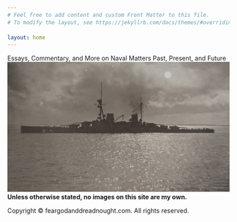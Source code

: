 ```yaml
---
# Feel free to add content and custom Front Matter to this file.
# To modify the layout, see https://jekyllrb.com/docs/themes/#overriding-theme-defaults

layout: home
---
```

Essays, Commentary, and More on Naval Matters Past, Present, and Future
![](/Images/Derfflinger2.jpg)
**Unless otherwise stated, no images on this site are my own.**

Copyright &copy; feargodanddreadnought.com. All rights reserved.


